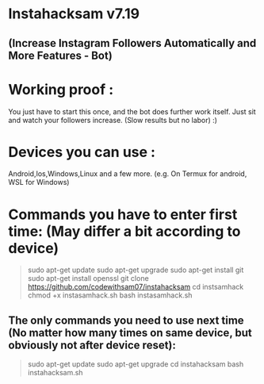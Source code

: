 # Instahacksam v7.19
## (Increase Instagram Followers Automatically and More Features - Bot)
# Working proof :
You just have to start this once, and the bot does further work itself. Just sit and watch your followers increase. (Slow results but no labor)
:)

# Devices you can use :
Android,Ios,Windows,Linux and a few more. (e.g. On Termux for android, WSL for Windows)
# Commands you have to enter first time: (May differ a bit according to device)
>sudo apt-get update 
>sudo apt-get upgrade
>sudo apt-get install git
>sudo apt-get install openssl
>git clone https://github.com/codewithsam07/instahacksam
>cd instsamhack
>chmod +x instasamhack.sh
>bash instasamhack.sh
## The only commands you need to use next time (No matter how many times on same device, but obviously not after device reset):
>sudo apt-get update
>sudo apt-get upgrade
>cd instahacksam
>bash instahacksam.sh
